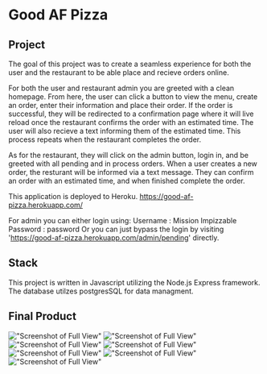 Good AF Pizza
=========

## Project

The goal of this project was to create a seamless experience for both the user and the restaurant to be able place and recieve orders online. 

For both the user and restaurant admin you are greeted with a clean homepage. From here, the user can click a button to view the menu, create an order, enter their information and place their order. If the order is successful, they will be redirected to a confirmation page where it will live reload once the restaurant confirms the order with an estimated time. The user will also recieve a text informing them of the estimated time. This process repeats when the restaurant completes the order.

As for the restaurant, they will click on the admin button, login in, and be greeted with all pending and in process orders. When a user creates a new order, the resturant will be informed via a text message. They can confirm an order with an estimated time, and when finished complete the order.

This application is deployed to Heroku.
https://good-af-pizza.herokuapp.com/

For admin you can either login using:
Username : Mission Impizzable
Password : password
Or you can just bypass the login by visiting 'https://good-af-pizza.herokuapp.com/admin/pending' directly.


## Stack

This project is written in Javascript utilizing the Node.js Express framework. The database utilzes postgresSQL for data managment.


## Final Product

!["Screenshot of Full View"](https://github.com/ericmcgrandle/kpe/blob/master/docs/homepage.png?raw=true)
!["Screenshot of Full View"](https://github.com/ericmcgrandle/kpe/blob/master/docs/menu.png?raw=true)
!["Screenshot of Full View"](https://github.com/ericmcgrandle/kpe/blob/master/docs/cart.png?raw=true)
!["Screenshot of Full View"](https://github.com/ericmcgrandle/kpe/blob/master/docs/user-confirmed.png?raw=true)
!["Screenshot of Full View"](https://github.com/ericmcgrandle/kpe/blob/master/docs/orders-pending.png?raw=true)
!["Screenshot of Full View"](https://github.com/ericmcgrandle/kpe/blob/master/docs/Orders-in-process.png?raw=true)
!["Screenshot of Full View"](https://github.com/ericmcgrandle/kpe/blob/master/docs/completed-orders.png?raw=true)

